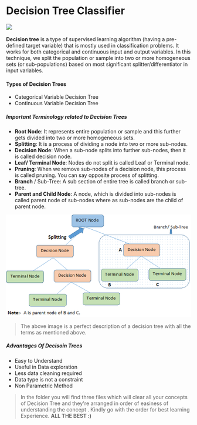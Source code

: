 #  Decision Tree Classifier

[![](https://s3.amazonaws.com/files.dezyre.com/images/blog/Top+10+Machine+Learning+Algorithms/Why+use+decision+tree+machine+learning+algorithm.jpg)](https://nodesource.com/products/nsolid)

**Decision tree** is a type of supervised learning algorithm (having a pre-defined target variable) that is mostly used in classification problems. It works for both categorical and continuous input and output variables. In this technique, we split the population or sample into two or more homogeneous sets (or sub-populations) based on most significant splitter/differentiator in input variables.


#### Types of Decision Trees
  - Categorical Variable Decision Tree
  - Continuous Variable Decision Tree

##### Important Terminology related to Decision Trees
 - **Root Node**: It represents entire population or sample and this further gets divided into two or more homogeneous sets.
- **Splitting**: It is a process of dividing a node into two or more sub-nodes.
- **Decision Node**: When a sub-node splits into further sub-nodes, then it is called decision node.
- **Leaf/ Terminal Node**: Nodes do not split is called Leaf or Terminal node.
- **Pruning**: When we remove sub-nodes of a decision node, this process is called pruning. You can say opposite process of splitting.
- **Branch** / Sub-Tree: A sub section of entire tree is called branch or sub-tree.
- **Parent and Child Node**: A node, which is divided into sub-nodes is called parent node of sub-nodes where as sub-nodes are the child of parent node.

![](https://raw.githubusercontent.com/Lightning-Bug/ML-Starter-Pack/master/Decision%20Tree%20Classifier/Images/description.png)

> The above image is a perfect description of a decision tree with 
> all the terms as mentioned above.

##### Advantages Of Decisoin Trees


 * Easy to Understand
 * Useful in Data exploration
 * Less data cleaning required
 * Data type is not a constraint
 * Non Parametric Method

> In the folder you will find three files which will clear all your concepts
> of Decision Tree and they're arranged in order of easiness of understanding the 
> concept . Kindly go with the order for best learning Experience.
> **ALL THE BEST :)**



